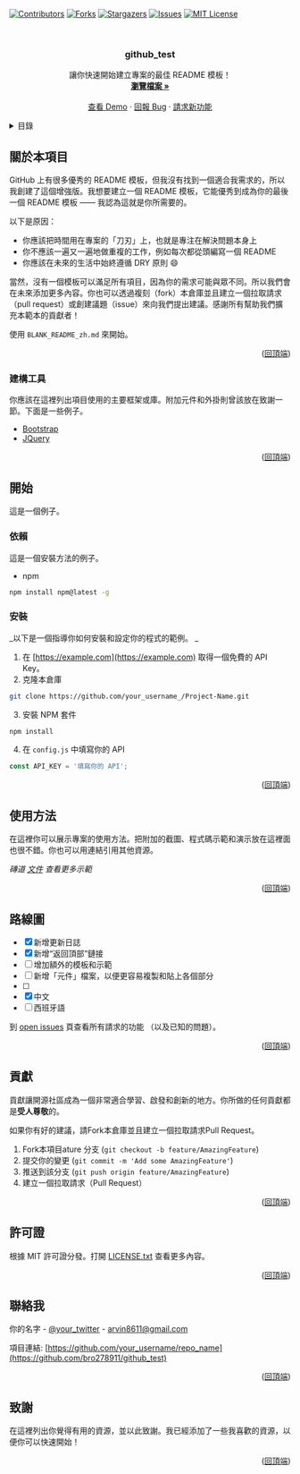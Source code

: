 <div id="top"></div>
<!--
*** 感谢查看我们的最佳 README 模板，如果你有好的建议，请复刻（fork）本仓库并且创建一个
*** 拉取请求（pull request），或者直接创建一个带「enhancement」标签的议题（issue）。
*** 不要忘记给该项目点一个 star！
*** 再次感谢！现在快去创建一些了不起的东西吧！:D
-->



<!-- 项目 SHIELDS -->
<!--
*** 我们使用了 markdown 「参考风格」的链接以便于阅读。
*** 参考链接是用方括号 [ ] 包围起来的，而非 圆括号 ( )。
*** 请到文档末尾查看 contributors-url、forks-url 等变量的声明。这是一种可选的简洁语法，你可能会想要使用。
*** https://www.markdownguide.org/basic-syntax/#reference-style-links
-->
[![Contributors][contributors-shield]][contributors-url]
[![Forks][forks-shield]][forks-url]
[![Stargazers][stars-shield]][stars-url]
[![Issues][issues-shield]][issues-url]
[![MIT License][license-shield]][license-url]
<!--[![LinkedIn][linkedin-shield]][linkedin-url]-->



<!-- 项目 LOGO -->
<br />
<div align="center">
  <a href="https://github.com/bro278911/github_test">
    <!--範例-->
    <!--<img src="images/logo.png" alt="Logo" width="80" height="80">-->
  </a>
 
 <h3 align="center">github_test</h3>

 <p align="center">
 讓你快速開始建立專案的最佳 README 模板！
 <br />
 <a href="https://github.com/bro278911/github_test"><strong>瀏覽檔案 »</strong></a>
 <br />
 <br />
 <a href="https://github.com/bro278911/github_test">查看 Demo</a>
 ·
 <a href="https://github.com/bro278911/github_test/issues">回報 Bug</a>
 ·
 <a href="https://github.com/bro278911/github_test/issues">請求新功能</a>
 </p>
</div>



<!-- 目錄 -->
<details>
 <summary>目錄</summary>
 <ol>
 <li>
 <a href="#關於本項目">關於本項目</a>
 <ul>
 <li><a href="#建構工具">建構工具</a></li>
 </ul>
 </li>
 <li>
 <a href="#開始">開始</a>
 <ul>
 <li><a href="#依賴">依賴</a></li>
 <li><a href="#安裝">安裝</a></li>
 </ul>
 </li>
 <li><a href="#使用方法">使用方法</a></li>
 <li><a href="#路線圖">路線圖</a></li>
 <li><a href="#貢獻">貢獻</a></li>
 <li><a href="#許可證">許可證</a></li>
 <li><a href="#聯絡我">聯絡我</a></li>
 <li><a href="#致謝">致謝</a></li>
 </ol>
</details>



<!-- 關於本項目 -->
## 關於本項目



GitHub 上有很多優秀的 README 模板，但我沒有找到一個適合我需求的，所以我創建了這個增強版。我想要建立一個 README 模板，它能優秀到成為你的最後一個 README 模板 —— 我認為這就是你所需要的。

以下是原因：
* 你應該把時間用在專案的「刀刃」上，也就是專注在解決問題本身上
* 你不應該一遍又一遍地做重複的工作，例如每次都從頭編寫一個 README
* 你應該在未來的生活中始終遵循 DRY 原則 :smile:

當然，沒有一個模板可以滿足所有項目，因為你的需求可能與眾不同。所以我們會在未來添加更多內容。你也可以透過複刻（fork）本倉庫並且建立一個拉取請求（pull request）或創建議題（issue）來向我們提出建議。感謝所有幫助我們擴充本範本的貢獻者！

使用 `BLANK_README_zh.md` 來開始。

<p align="right">(<a href="#top">回頂端</a>)</p>



### 建構工具

你應該在這裡列出項目使用的主要框架或庫。附加元件和外掛則曾該放在致謝一節。下面是一些例子。

* [Bootstrap](https://getbootstrap.com)
* [JQuery](https://jquery.com)

<p align="right">(<a href="#top">回頂端</a>)</p>



<!-- 開始 -->
## 開始

這是一個例子。

### 依賴

這是一個安裝方法的例子。
* npm
 ```sh
 npm install npm@latest -g
 ```

### 安裝

_以下是一個指導你如何安裝和設定你的程式的範例。 _

1. 在 [https://example.com](https://example.com) 取得一個免費的 API Key。
2. 克隆本倉庫
 ```sh
 git clone https://github.com/your_username_/Project-Name.git
 ```
3. 安裝 NPM 套件
 ```sh
 npm install
 ```
4. 在 `config.js` 中填寫你的 API
 ```js
 const API_KEY = '填寫你的 API';
 ```

<p align="right">(<a href="#top">回頂端</a>)</p>



<!-- 使用方法 範例 -->
## 使用方法

在這裡你可以展示專案的使用方法。把附加的截圖、程式碼示範和演示放在這裡面也很不錯。你也可以用連結引用其他資源。

_磚道 [文件](https://example.com) 查看更多示範_

<p align="right">(<a href="#top">回頂端</a>)</p>



<!-- 路線圖 -->
## 路線圖

- [x] 新增更新日誌
- [x] 新增“返回頂部”鏈接
- [ ] 增加額外的模板和示範
- [ ] 新增「元件」檔案，以便更容易複製和貼上各個部分
- [ ]
 - [x] 中文
 - [ ] 西班牙語

到 [open issues](https://github.com/bro278911/github_test/issues) 頁查看所有請求的功能 （以及已知的問題）。

<p align="right">(<a href="#top">回頂端</a>)</p>



<!-- 貢獻 -->
## 貢獻

貢獻讓開源社區成為一個非常適合學習、啟發和創新的地方。你所做的任何貢獻都是**受人尊敬**的。

如果你有好的建議，請Fork本倉庫並且建立一個拉取請求Pull Request。

1. Fork本項目ature 分支 (`git checkout -b feature/AmazingFeature`)
3. 提交你的變更 (`git commit -m 'Add some AmazingFeature'`)
4. 推送到該分支 (`git push origin feature/AmazingFeature`)
5. 建立一個拉取請求（Pull Request）

<p align="right">(<a href="#top">回頂端</a>)</p>



<!-- 許可證 -->
## 許可證

根據 MIT 許可證分發。打開 [LICENSE.txt](LICENSE.txt) 查看更多內容。


<p align="right">(<a href="#top">回頂端</a>)</p>



<!-- 聯絡我 -->
## 聯絡我

你的名字 - [@your_twitter](https://bro278911.github.io/person-description-/) - arvin8611@gmail.com

項目連結: [https://github.com/your_username/repo_name](https://github.com/bro278911/github_test)

<p align="right">(<a href="#top">回頂端</a>)</p>



<!-- 致謝 -->
## 致謝

在這裡列出你覺得有用的資源，並以此致謝。我已經添加了一些我喜歡的資源，以便你可以快速開始！
<!-- 範例 -->
<!--* [Choose an Open Source License](https://choosealicense.com)-->

<p align="right">(<a href="#top">回頂端</a>)</p>



<!-- MARKDOWN 連結 & 圖片 -->
<!-- https://www.markdownguide.org/basic-syntax/#reference-style-links -->
[contributors-shield]: https://img.shields.io/github/contributors/bro278911/github_test.svg?style=for-the-badge
[contributors-url]: https://github.com/bro278911/github_test/graphs/contributors
[forks-shield]: https://img.shields.io/github/forks/bro278911/github_test.svg?style=for-the-badge
[forks-url]: https://github.com/bro278911/github_test/network/members
[stars-shield]: https://img.shields.io/github/stars/bro278911/github_test.svg?style=for-the-badge
[stars-url]: https://github.com/bro278911/github_test/stargazers
[issues-shield]: https://img.shields.io/github/issues/bro278911/github_test.svg?style=for-the-badge
[issues-url]: https://github.com/bro278911/github_test/issues
[license-shield]: https://img.shields.io/github/license/bro278911/github_test.svg?style=for-the-badge
[license-url]: https://github.com/bro278911/github_test/blob/master/LICENSE.txt
<!--[linkedin-shield]: https://img.shields.io/badge/-LinkedIn-black.svg?style=for-the-badge&logo=linkedin&colorB=555
[linkedin-url]: https://linkedin.com/in/bro278911-->
[product-screenshot]: images/screenshot.png
